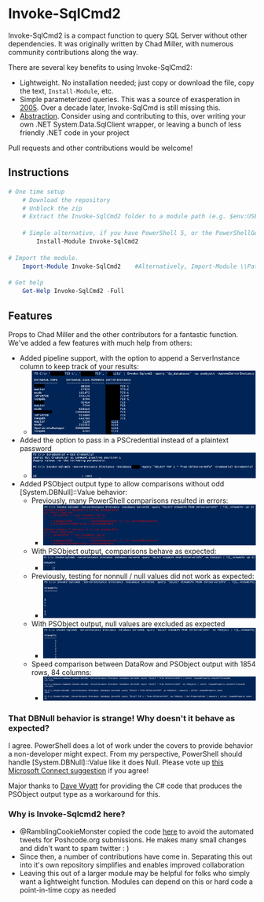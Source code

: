 Invoke-SqlCmd2
==============

Invoke-SqlCmd2 is a compact function to query SQL Server without other dependencies.  It was originally written by Chad Miller, with numerous community contributions along the way.

There are several key benefits to using Invoke-SqlCmd2:

* Lightweight.  No installation needed; just copy or download the file, copy the text, `Install-Module`, etc.
* Simple parameterized queries.  This was a source of exasperation in [2005](https://blog.codinghorror.com/give-me-parameterized-sql-or-give-me-death/).  Over a decade later, Invoke-SqlCmd is still missing this.
* [Abstraction](https://powershell.org/2015/08/16/abstraction-and-configuration-data/).  Consider using and contributing to this, over writing your own .NET System.Data.SqlClient wrapper, or leaving a bunch of less friendly .NET code in your project

Pull requests and other contributions would be welcome!

## Instructions

```powershell
# One time setup
    # Download the repository
    # Unblock the zip
    # Extract the Invoke-SqlCmd2 folder to a module path (e.g. $env:USERPROFILE\Documents\WindowsPowerShell\Modules\)

    # Simple alternative, if you have PowerShell 5, or the PowerShellGet module:
        Install-Module Invoke-SqlCmd2

# Import the module.
    Import-Module Invoke-SqlCmd2    #Alternatively, Import-Module \\Path\To\Invoke-SqlCmd2

# Get help
    Get-Help Invoke-SqlCmd2 -Full
```

## Features

Props to Chad Miller and the other contributors for a fantastic function.  We've added a few features with much help from others:

* Added pipeline support, with the option to append a ServerInstance column to keep track of your results:
  * ![Add ServerInstance column](/Media/ISCAppendServerInstance.png)
* Added the option to pass in a PSCredential instead of a plaintext password
  * ![Use PSCredential](/Media/ISCCreds.png)
* Added PSObject output type to allow comparisons without odd [System.DBNull]::Value behavior:
  * Previously, many PowerShell comparisons resulted in errors:
    * ![GT Comparison Errors](/Media/ISCCompareGT.png)
  * With PSObject output, comparisons behave as expected:
    * ![GT Comparison Fix](/Media/ISCCompareGTFix.png)
  * Previously, testing for nonnull / null values did not work as expected:
    * ![NotNull Fails](/Media/ISCCompareNotNull.png)
  * With PSObject output, null values are excluded as expected
    * ![NotNull Fails Fix](/Media/ISCCompareNotNullFix.png)
  * Speed comparison between DataRow and PSObject output with 1854 rows, 84 columns:
    * ![Speed PSObject v Datarow](/Media/ISCPSObjectVsDatarow.png)

### That DBNull behavior is strange!  Why doesn't it behave as expected?

I agree.  PowerShell does a lot of work under the covers to provide behavior a non-developer might expect.  From my perspective, PowerShell should handle [System.DBNull]::Value like it does Null.  Please vote up [this Microsoft Connect suggestion](https://connect.microsoft.com/PowerShell/feedback/details/830412/provide-expected-comparison-handling-for-dbnull) if you agree!

Major thanks to [Dave Wyatt](http://powershell.org/wp/forums/topic/dealing-with-dbnull/) for providing the C# code that produces the PSObject output type as a workaround for this.

### Why is Invoke-Sqlcmd2 here?

* @RamblingCookieMonster copied the code [here](https://github.com/RamblingCookieMonster/PowerShell) to avoid the automated tweets for Poshcode.org submissions.  He makes many small changes and didn't want to spam twitter : )
* Since then, a number of contributions have come in.  Separating this out into it's own repository simplifies and enables improved collaboration
* Leaving this out of a larger module may be helpful for folks who simply want a lightweight function.  Modules can depend on this or hard code a point-in-time copy as needed
